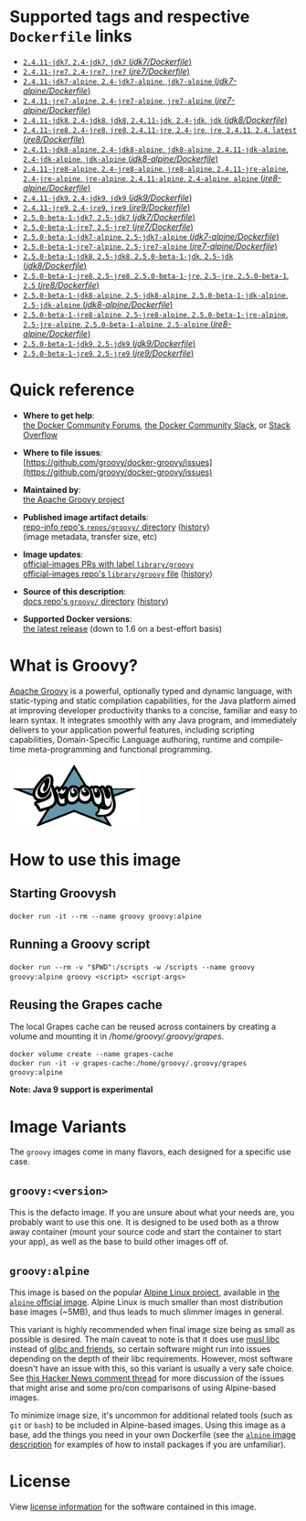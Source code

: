 <!--

********************************************************************************

WARNING:

    DO NOT EDIT "groovy/README.md"

    IT IS AUTO-GENERATED

    (from the other files in "groovy/" combined with a set of templates)

********************************************************************************

-->

# Supported tags and respective `Dockerfile` links

-	[`2.4.11-jdk7`, `2.4-jdk7`, `jdk7` (*jdk7/Dockerfile*)](https://github.com/groovy/docker-groovy/blob/5946f838dd18919efc335da19311fbaab0b2a29b/jdk7/Dockerfile)
-	[`2.4.11-jre7`, `2.4-jre7`, `jre7` (*jre7/Dockerfile*)](https://github.com/groovy/docker-groovy/blob/5946f838dd18919efc335da19311fbaab0b2a29b/jre7/Dockerfile)
-	[`2.4.11-jdk7-alpine`, `2.4-jdk7-alpine`, `jdk7-alpine` (*jdk7-alpine/Dockerfile*)](https://github.com/groovy/docker-groovy/blob/5946f838dd18919efc335da19311fbaab0b2a29b/jdk7-alpine/Dockerfile)
-	[`2.4.11-jre7-alpine`, `2.4-jre7-alpine`, `jre7-alpine` (*jre7-alpine/Dockerfile*)](https://github.com/groovy/docker-groovy/blob/5946f838dd18919efc335da19311fbaab0b2a29b/jre7-alpine/Dockerfile)
-	[`2.4.11-jdk8`, `2.4-jdk8`, `jdk8`, `2.4.11-jdk`, `2.4-jdk`, `jdk` (*jdk8/Dockerfile*)](https://github.com/groovy/docker-groovy/blob/5946f838dd18919efc335da19311fbaab0b2a29b/jdk8/Dockerfile)
-	[`2.4.11-jre8`, `2.4-jre8`, `jre8`, `2.4.11-jre`, `2.4-jre`, `jre`, `2.4.11`, `2.4`, `latest` (*jre8/Dockerfile*)](https://github.com/groovy/docker-groovy/blob/5946f838dd18919efc335da19311fbaab0b2a29b/jre8/Dockerfile)
-	[`2.4.11-jdk8-alpine`, `2.4-jdk8-alpine`, `jdk8-alpine`, `2.4.11-jdk-alpine`, `2.4-jdk-alpine`, `jdk-alpine` (*jdk8-alpine/Dockerfile*)](https://github.com/groovy/docker-groovy/blob/5946f838dd18919efc335da19311fbaab0b2a29b/jdk8-alpine/Dockerfile)
-	[`2.4.11-jre8-alpine`, `2.4-jre8-alpine`, `jre8-alpine`, `2.4.11-jre-alpine`, `2.4-jre-alpine`, `jre-alpine`, `2.4.11-alpine`, `2.4-alpine`, `alpine` (*jre8-alpine/Dockerfile*)](https://github.com/groovy/docker-groovy/blob/5946f838dd18919efc335da19311fbaab0b2a29b/jre8-alpine/Dockerfile)
-	[`2.4.11-jdk9`, `2.4-jdk9`, `jdk9` (*jdk9/Dockerfile*)](https://github.com/groovy/docker-groovy/blob/5946f838dd18919efc335da19311fbaab0b2a29b/jdk9/Dockerfile)
-	[`2.4.11-jre9`, `2.4-jre9`, `jre9` (*jre9/Dockerfile*)](https://github.com/groovy/docker-groovy/blob/5946f838dd18919efc335da19311fbaab0b2a29b/jre9/Dockerfile)
-	[`2.5.0-beta-1-jdk7`, `2.5-jdk7` (*jdk7/Dockerfile*)](https://github.com/groovy/docker-groovy/blob/452edc68dca2ed0100fee8c7f9c1007cf088b645/jdk7/Dockerfile)
-	[`2.5.0-beta-1-jre7`, `2.5-jre7` (*jre7/Dockerfile*)](https://github.com/groovy/docker-groovy/blob/452edc68dca2ed0100fee8c7f9c1007cf088b645/jre7/Dockerfile)
-	[`2.5.0-beta-1-jdk7-alpine`, `2.5-jdk7-alpine` (*jdk7-alpine/Dockerfile*)](https://github.com/groovy/docker-groovy/blob/452edc68dca2ed0100fee8c7f9c1007cf088b645/jdk7-alpine/Dockerfile)
-	[`2.5.0-beta-1-jre7-alpine`, `2.5-jre7-alpine` (*jre7-alpine/Dockerfile*)](https://github.com/groovy/docker-groovy/blob/452edc68dca2ed0100fee8c7f9c1007cf088b645/jre7-alpine/Dockerfile)
-	[`2.5.0-beta-1-jdk8`, `2.5-jdk8`, `2.5.0-beta-1-jdk`, `2.5-jdk` (*jdk8/Dockerfile*)](https://github.com/groovy/docker-groovy/blob/452edc68dca2ed0100fee8c7f9c1007cf088b645/jdk8/Dockerfile)
-	[`2.5.0-beta-1-jre8`, `2.5-jre8`, `2.5.0-beta-1-jre`, `2.5-jre`, `2.5.0-beta-1`, `2.5` (*jre8/Dockerfile*)](https://github.com/groovy/docker-groovy/blob/452edc68dca2ed0100fee8c7f9c1007cf088b645/jre8/Dockerfile)
-	[`2.5.0-beta-1-jdk8-alpine`, `2.5-jdk8-alpine`, `2.5.0-beta-1-jdk-alpine`, `2.5-jdk-alpine` (*jdk8-alpine/Dockerfile*)](https://github.com/groovy/docker-groovy/blob/452edc68dca2ed0100fee8c7f9c1007cf088b645/jdk8-alpine/Dockerfile)
-	[`2.5.0-beta-1-jre8-alpine`, `2.5-jre8-alpine`, `2.5.0-beta-1-jre-alpine`, `2.5-jre-alpine`, `2.5.0-beta-1-alpine`, `2.5-alpine` (*jre8-alpine/Dockerfile*)](https://github.com/groovy/docker-groovy/blob/452edc68dca2ed0100fee8c7f9c1007cf088b645/jre8-alpine/Dockerfile)
-	[`2.5.0-beta-1-jdk9`, `2.5-jdk9` (*jdk9/Dockerfile*)](https://github.com/groovy/docker-groovy/blob/452edc68dca2ed0100fee8c7f9c1007cf088b645/jdk9/Dockerfile)
-	[`2.5.0-beta-1-jre9`, `2.5-jre9` (*jre9/Dockerfile*)](https://github.com/groovy/docker-groovy/blob/452edc68dca2ed0100fee8c7f9c1007cf088b645/jre9/Dockerfile)

# Quick reference

-	**Where to get help**:  
	[the Docker Community Forums](https://forums.docker.com/), [the Docker Community Slack](https://blog.docker.com/2016/11/introducing-docker-community-directory-docker-community-slack/), or [Stack Overflow](https://stackoverflow.com/search?tab=newest&q=docker)

-	**Where to file issues**:  
	[https://github.com/groovy/docker-groovy/issues](https://github.com/groovy/docker-groovy/issues)

-	**Maintained by**:  
	[the Apache Groovy project](https://github.com/groovy/docker-groovy)

-	**Published image artifact details**:  
	[repo-info repo's `repos/groovy/` directory](https://github.com/docker-library/repo-info/blob/master/repos/groovy) ([history](https://github.com/docker-library/repo-info/commits/master/repos/groovy))  
	(image metadata, transfer size, etc)

-	**Image updates**:  
	[official-images PRs with label `library/groovy`](https://github.com/docker-library/official-images/pulls?q=label%3Alibrary%2Fgroovy)  
	[official-images repo's `library/groovy` file](https://github.com/docker-library/official-images/blob/master/library/groovy) ([history](https://github.com/docker-library/official-images/commits/master/library/groovy))

-	**Source of this description**:  
	[docs repo's `groovy/` directory](https://github.com/docker-library/docs/tree/master/groovy) ([history](https://github.com/docker-library/docs/commits/master/groovy))

-	**Supported Docker versions**:  
	[the latest release](https://github.com/docker/docker/releases/latest) (down to 1.6 on a best-effort basis)

# What is Groovy?

[Apache Groovy](http://groovy-lang.org/) is a powerful, optionally typed and dynamic language, with static-typing and static compilation capabilities, for the Java platform aimed at improving developer productivity thanks to a concise, familiar and easy to learn syntax. It integrates smoothly with any Java program, and immediately delivers to your application powerful features, including scripting capabilities, Domain-Specific Language authoring, runtime and compile-time meta-programming and functional programming.

![logo](https://raw.githubusercontent.com/docker-library/docs/bb5fc730ed18c45d86425f9fa4265d50cb795ec8/groovy/logo.png)

# How to use this image

## Starting Groovysh

`docker run -it --rm --name groovy groovy:alpine`

## Running a Groovy script

`docker run --rm -v "$PWD":/scripts -w /scripts --name groovy groovy:alpine groovy <script> <script-args>`

## Reusing the Grapes cache

The local Grapes cache can be reused across containers by creating a volume and mounting it in */home/groovy/.groovy/grapes*.

```console
docker volume create --name grapes-cache
docker run -it -v grapes-cache:/home/groovy/.groovy/grapes groovy:alpine
```

**Note: Java 9 support is experimental**

# Image Variants

The `groovy` images come in many flavors, each designed for a specific use case.

## `groovy:<version>`

This is the defacto image. If you are unsure about what your needs are, you probably want to use this one. It is designed to be used both as a throw away container (mount your source code and start the container to start your app), as well as the base to build other images off of.

## `groovy:alpine`

This image is based on the popular [Alpine Linux project](http://alpinelinux.org), available in [the `alpine` official image](https://hub.docker.com/_/alpine). Alpine Linux is much smaller than most distribution base images (~5MB), and thus leads to much slimmer images in general.

This variant is highly recommended when final image size being as small as possible is desired. The main caveat to note is that it does use [musl libc](http://www.musl-libc.org) instead of [glibc and friends](http://www.etalabs.net/compare_libcs.html), so certain software might run into issues depending on the depth of their libc requirements. However, most software doesn't have an issue with this, so this variant is usually a very safe choice. See [this Hacker News comment thread](https://news.ycombinator.com/item?id=10782897) for more discussion of the issues that might arise and some pro/con comparisons of using Alpine-based images.

To minimize image size, it's uncommon for additional related tools (such as `git` or `bash`) to be included in Alpine-based images. Using this image as a base, add the things you need in your own Dockerfile (see the [`alpine` image description](https://hub.docker.com/_/alpine/) for examples of how to install packages if you are unfamiliar).

# License

View [license information](http://www.apache.org/licenses/LICENSE-2.0.html) for the software contained in this image.
